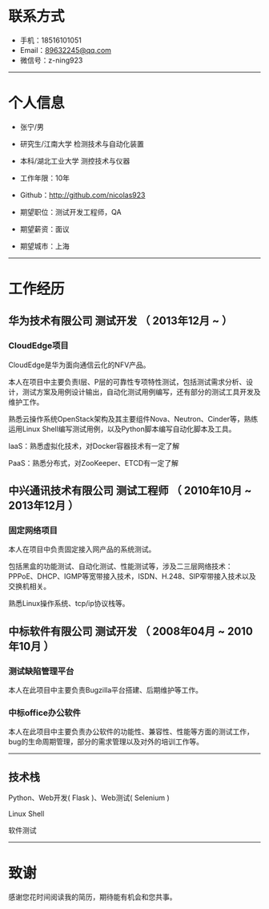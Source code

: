 # 联系方式

- 手机：18516101051
- Email：89632245@qq.com
- 微信号：z-ning923

---

# 个人信息

 - 张宁/男
 - 研究生/江南大学 检测技术与自动化装置
 - 本科/湖北工业大学 测控技术与仪器
 - 工作年限：10年
 - Github：http://github.com/nicolas923

 - 期望职位：测试开发工程师，QA
 - 期望薪资：面议
 - 期望城市：上海

---

# 工作经历

## 华为技术有限公司 测试开发 （ 2013年12月 ~  ）

### CloudEdge项目 
CloudEdge是华为面向通信云化的NFV产品。

本人在项目中主要负责I层、P层的可靠性专项特性测试，包括测试需求分析、设计，测试方案及用例设计输出，自动化测试用例编写，还有部分的测试工具开发及维护工作。

熟悉云操作系统OpenStack架构及其主要组件Nova、Neutron、Cinder等，熟练运用Linux Shell编写测试用例，以及Python脚本编写自动化脚本及工具。

IaaS：熟悉虚拟化技术，对Docker容器技术有一定了解

PaaS：熟悉分布式，对ZooKeeper、ETCD有一定了解

## 中兴通讯技术有限公司 测试工程师 （ 2010年10月 ~ 2013年12月 ）

### 固定网络项目 
本人在项目中负责固定接入网产品的系统测试。

包括黑盒的功能测试、自动化测试、性能测试等，涉及二三层网络技术：PPPoE、DHCP、IGMP等宽带接入技术，ISDN、H.248、SIP窄带接入技术以及交换机相关。

熟悉Linux操作系统、tcp/ip协议栈等。


## 中标软件有限公司 测试开发 （ 2008年04月 ~ 2010年10月 ）

### 测试缺陷管理平台 
本人在此项目中主要负责Bugzilla平台搭建、后期维护等工作。


### 中标office办公软件
本人在此项目中主要负责办公软件的功能性、兼容性、性能等方面的测试工作，bug的生命周期管理，部分的需求管理以及对外的培训工作等。


---

## 技术栈
Python、Web开发( Flask )、Web测试( Selenium )

Linux Shell

软件测试

---

# 致谢
感谢您花时间阅读我的简历，期待能有机会和您共事。
